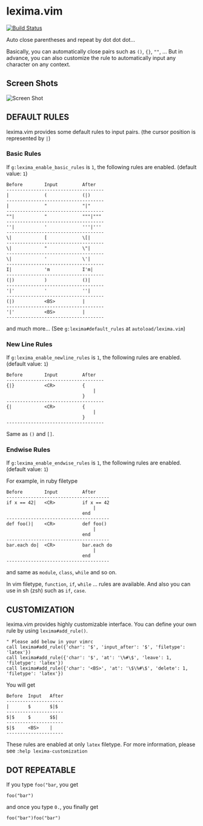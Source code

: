 lexima.vim
==========
[![Build Status](https://travis-ci.org/cohama/lexima.vim.svg)](https://travis-ci.org/cohama/lexima.vim)

Auto close parentheses and repeat by dot dot dot...

Basically, you can automatically close pairs such as `()`, `{}`, `""`, ...
But in advance, you can also customize the rule to automatically input
any character on any context.

Screen Shots
-----------
![Screen Shot](http://i.gyazo.com/af2d7a59c82f93e49a6fd424dbbf6f88.gif)


DEFAULT RULES
-------------

lexima.vim provides some default rules to input pairs.
(the cursor position is represented by `|`)

### Basic Rules
If `g:lexima_enable_basic_rules` is `1`, the following rules are enabled.
(default value: `1`)

    Before        Input         After
    ------------------------------------
    |             (             (|)
    ------------------------------------
    |             "             "|"
    ------------------------------------
    ""|           "             """|"""
    ------------------------------------
    ''|           '             '''|'''
    ------------------------------------
    \|            [             \[|
    ------------------------------------
    \|            "             \"|
    ------------------------------------
    \|            '             \'|
    ------------------------------------
    I|            'm            I'm|
    ------------------------------------
    (|)           )             ()|
    ------------------------------------
    '|'           '             ''|
    ------------------------------------
    (|)           <BS>          |
    ------------------------------------
    '|'           <BS>          |
    ------------------------------------

and much more... (See `g:lexima#default_rules` at `autoload/lexima.vim`)

### New Line Rules
If `g:lexima_enable_newline_rules` is `1`, the following rules are enabled.
(default value: `1`)

    Before        Input         After
    ------------------------------------
    {|}           <CR>          {
                                    |
                                }
    ------------------------------------
    {|            <CR>          {
                                    |
                                }
    ------------------------------------

Same as `()` and `[]`.

### Endwise Rules
If `g:lexima_enable_endwise_rules` is `1`, the following rules are enabled.
(default value: `1`)

For example, in ruby filetype

    Before        Input         After
    --------------------------------------
    if x == 42|   <CR>          if x == 42
                                    |
                                end
    --------------------------------------
    def foo()|    <CR>          def foo()
                                    |
                                end
    --------------------------------------
    bar.each do|  <CR>          bar.each do
                                    |
                                end
    --------------------------------------

and same as `module`, `class`, `while` and so on.

In vim filetype, `function`, `if`, `while` ... rules are available.
And also you can use in sh (zsh) such as `if`, `case`.


CUSTOMIZATION
-------------
lexima.vim provides highly customizable interface.
You can define your own rule by using `lexima#add_rule()`.


```vim
" Please add below in your vimrc
call lexima#add_rule({'char': '$', 'input_after': '$', 'filetype': 'latex'})
call lexima#add_rule({'char': '$', 'at': '\%#\$', 'leave': 1, 'filetype': 'latex'})
call lexima#add_rule({'char': '<BS>', 'at': '\$\%#\$', 'delete': 1, 'filetype': 'latex'})
```

You will get

    Before  Input   After
    ---------------------
    |       $       $|$
    ---------------------
    $|$     $       $$|
    ---------------------
    $|$     <BS>    |
    ---------------------

These rules are enabled at only `latex` filetype.
For more information, please see `:help lexima-customization`


DOT REPEATABLE
--------------
If you type `foo("bar`, you get
```
foo("bar")
```

and once you type `0.`, you finally get
```
foo("bar")foo("bar")
```
